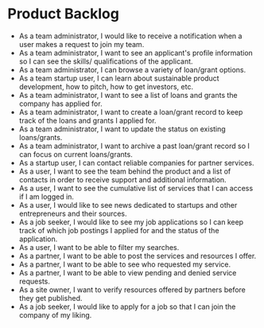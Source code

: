 # Product Backlog
- As a team administrator, I would like to receive a notification when a user makes a request to join my team.
- As a team administrator, I want to see an applicant's profile information so I can see the skills/ qualifications of the applicant.
- As a team administrator, I can browse a variety of loan/grant options.
- As a team startup user, I can learn about sustainable product development, how to pitch, how to get investors, etc.
- As a team administrator, I want to see a list of loans and grants the company has applied for.
- As a team administrator, I want to create a loan/grant record to keep track of the loans and grants I applied for.
- As a team administrator, I want to update the status on existing loans/grants.
- As a team administrator, I want to archive a past loan/grant record so I can focus on current loans/grants.
- As a startup user, I can contact reliable companies for partner services.
- As a user, I want to see the team behind the product and a list of contacts in order to receive support and additional information. 
- As a user, I want to see the cumulative list of services that I can access if I am logged in.
- As a user, I would like to see news dedicated to startups and other entrepreneurs and their sources.
- As a job seeker, I would like to see my job applications so I can keep track of which job postings I applied for and the status of the application.
- As a user, I want to be able to filter my searches.
- As a partner, I want to be able to post the services and resources I offer.
- As a partner, I want to be able to see who requested my service.
- As a partner, I want to be able to view pending and denied service requests.
- As a site owner, I want to verify resources offered by partners before they get published.
- As a job seeker, I would like to apply for a job so that I can join the company of my liking.